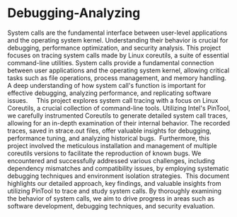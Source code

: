 # Debugging-Analyzing
System calls are the fundamental interface between user-level applications and the operating system kernel. Understanding their behavior is crucial for debugging, performance optimization, and security analysis. This project focuses on tracing system calls made by Linux coreutils, a suite of essential command-line utilities.
System calls provide a fundamental connection between user applications and the operating system kernel, allowing critical tasks such as file operations, process management, and memory handling. A deep understanding of how system call's function is important for effective debugging, analyzing performance, and replicating software issues.  
 
This project explores system call tracing with a focus on Linux Coreutils, a crucial collection of command-line tools. Utilizing Intel's PinTool, we carefully instrumented Coreutils to generate detailed system call traces, allowing for an in-depth examination of their internal behavior. The recorded traces, saved in strace.out files, offer valuable insights for debugging, performance tuning, and analyzing historical bugs. 
Furthermore, this project involved the meticulous installation and management of multiple coreutils versions to facilitate the reproduction of known bugs. We encountered and successfully addressed various challenges, including dependency mismatches and compatibility issues, by employing systematic debugging techniques and environment isolation strategies. 
This document highlights our detailed approach, key findings, and valuable insights from utilizing PinTool to trace and study system calls. By thoroughly examining the behavior of system calls, we aim to drive progress in areas such as software development, debugging techniques, and security evaluation.  

